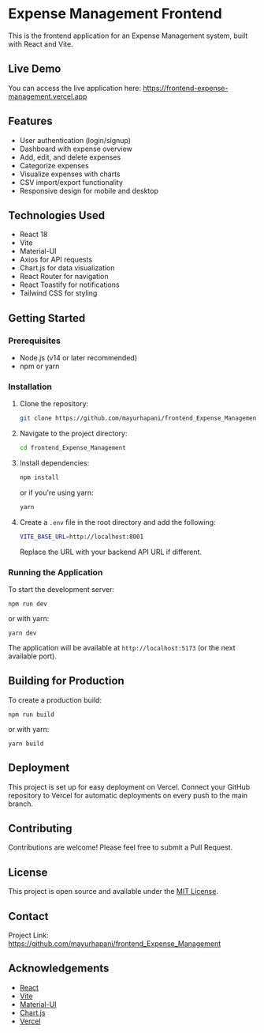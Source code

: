 # Expense Management Frontend

This is the frontend application for an Expense Management system, built with React and Vite.

## Live Demo

You can access the live application here: https://frontend-expense-management.vercel.app

## Features

- User authentication (login/signup)
- Dashboard with expense overview
- Add, edit, and delete expenses
- Categorize expenses
- Visualize expenses with charts
- CSV import/export functionality
- Responsive design for mobile and desktop

## Technologies Used

- React 18
- Vite
- Material-UI
- Axios for API requests
- Chart.js for data visualization
- React Router for navigation
- React Toastify for notifications
- Tailwind CSS for styling

## Getting Started

### Prerequisites

- Node.js (v14 or later recommended)
- npm or yarn

### Installation

1. Clone the repository:

   ```bash
   git clone https://github.com/mayurhapani/frontend_Expense_Management.git
   ```

2. Navigate to the project directory:

   ```bash
   cd frontend_Expense_Management
   ```

3. Install dependencies:

   ```bash
   npm install
   ```

   or if you're using yarn:

   ```bash
   yarn
   ```

4. Create a `.env` file in the root directory and add the following:
   ```bash
   VITE_BASE_URL=http://localhost:8001
   ```
   Replace the URL with your backend API URL if different.

### Running the Application

To start the development server:

```
npm run dev
```

or with yarn:

```
yarn dev
```

The application will be available at `http://localhost:5173` (or the next available port).

## Building for Production

To create a production build:

```
npm run build
```

or with yarn:

```
yarn build
```

## Deployment

This project is set up for easy deployment on Vercel. Connect your GitHub repository to Vercel for automatic deployments on every push to the main branch.

## Contributing

Contributions are welcome! Please feel free to submit a Pull Request.

## License

This project is open source and available under the [MIT License](LICENSE).

## Contact

Project Link: https://github.com/mayurhapani/frontend_Expense_Management

## Acknowledgements

- [React](https://reactjs.org/)
- [Vite](https://vitejs.dev/)
- [Material-UI](https://mui.com/)
- [Chart.js](https://www.chartjs.org/)
- [Vercel](https://vercel.com/)
